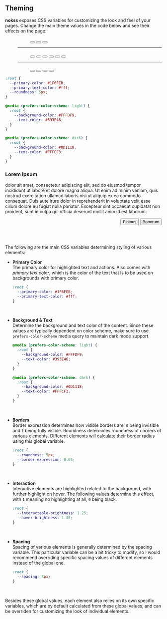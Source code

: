<section id="theming">

# Theming

**nokss** exposes CSS variables for customizing the look and feel of your pages. 
Change the main theme values in the code below and see their effects on the page:

<menu role="toolbar">
  <menu role="radiogroup" data-key="--roundness">
    <button value="1px" aria-label="sharp corners">
      <span class="corner-mark sharp"></span>
    </button>
    <button value="5px" aria-label="round corners">
      <span class="corner-mark round"></span>
    </button>
    <button value="16px" aria-label="circular corners">
      <span class="corner-mark circle"></span>
    </button>
  </menu>
  <hr/>
  <menu role="radiogroup" data-key="--primary-color;--primary-text-color;light:--primary-color;light:--primary-text-color;dark:--primary-color;dark:--primary-text-color">
    <button value="var(--text-color);var(--background-color)" aria-label="monochrome">
      <span class="color-mark" style="background: var(--text-color)"></span>
    </button>
    <button value="#1F6FEB;#fff" aria-label="github blue"><span class="color-mark" style="background: #1F6FEB"></span></button>
    <button value="#1DB954;#000" aria-label="spotify green"><span class="color-mark" style="background: #1DB954"></span></button>
    <button value="#FF9900;#000" aria-label="amazon orange"><span class="color-mark" style="background: #FF9900"></span></button>
    <button value="#FF5A5F;#fff" aria-label="airbnb red"><span class="color-mark" style="background: #FF5A5F"></span></button>
    <button value=";;#833AB4;#fff;#E1306C;#fff" aria-label="lyft pink">
      <span class="color-mark light" style="background: #833AB4"></span>
      <span class="color-mark dark" style="background: #E1306C"></span>
    </button>
  </menu>
  <hr/>
  <menu role="radiogroup" data-key="light:--background-color;light:--text-color;dark:--background-color;dark:--text-color;light:--interactable-brightness;light:--border-expression;dark:--interactable-brightness;dark:--border-expression">
    <button value="#FFFDF9;#393E46;#0D1118;#FFFCF3" aria-label="midnight">
      <span class="color-mark light bg" style="background: #FFFDF9"></span>
      <span class="color-mark dark bg" style="background: #0D1118"></span>
    </button>
    <button value="#F3EFE0;#222222;#222222;#F3EFE0;;;1.25;.05" aria-label="printish">
      <span class="color-mark light bg" style="background: #F3EFE0"></span>
      <span class="color-mark dark bg" style="background: #222222"></span>
    </button>
    <button value="#f5f5f5;#000;#111;#fff;0.97;0;1.35;0" aria-label="classic">
      <span class="color-mark light bg" style="background: #f5f5f5"></span>
      <span class="color-mark dark bg" style="background: #111"></span>
    </button>
    <button value="#000;var(--primary-color, white);#000;var(--primary-color, white);1;1;1;1" aria-label="terminal">
      <span class="color-mark light bg" style="background: #000"></span>
      <span class="color-mark dark bg" style="background: #000"></span>
    </button>
  </menu>
</menu>

<div class="theme-preview">

```css
:root {
  --primary-color: #1F6FEB;
  --primary-text-color: #fff;
  --roundness: 5px;
}

@media (prefers-color-scheme: light) {
  :root {
    --background-color: #FFFDF9;
    --text-color: #393E46;
  }
}

@media (prefers-color-scheme: dark) {
  :root {
    --background-color: #0D1118;
    --text-color: #FFFCF3;
  }
}
```

<div role="presentation">
  <h3>Lorem ipsum</h3>

  dolor sit amet, consectetur adipiscing elit, sed do eiusmod tempor incididunt ut labore et dolore magna aliqua. Ut enim ad minim veniam, quis nostrud exercitation ullamco laboris nisi ut aliquip ex ea commodo consequat. Duis aute irure dolor in reprehenderit in voluptate velit esse cillum dolore eu fugiat nulla pariatur. Excepteur sint occaecat cupidatat non proident, sunt in culpa qui officia deserunt mollit anim id est laborum.

  <menu role="group" align="right">
    <button>Finibus</button>
    <button>Bonorum</button>
  </menu>
</div>

</div>

<style id="target">
</style>

<link rel="stylesheet" href="assets/theme.css" />
<script type="module" defer src="assets/theme.js"></script>

<br><br>

The following are the main CSS variables determining styling of various elements:

- **Primary Color** \
  The primary color for highlighted text and actions. Also comes with _primary text color_,
  which is the color of the text that is to be used on backgrounds with primary color.
  ```css
  :root {
    --primary-color: #1F6FEB;
    --primary-text-color: #fff;
  }
  ```
  <br>

- **Background & Text** \
  Determine the background and text color of the content. Since these values are typically
  dependent on color scheme, make sure to use `prefers-color-scheme` media query to maintain dark mode support.
  ```css
  @media (prefers-color-scheme: light) {
    :root {
      --background-color: #FFFDF9;
      --text-color: #393E46;
    }
  }

  @media (prefers-color-scheme: dark) {
    :root {
      --background-color: #0D1118;
      --text-color: #FFFCF3;
    }
  }
  ```
  <br>

- **Borders** \
  Border expression determines how visible borders are, `0` being invisible and `1` being fully visible.
  Roundness determines roundness of corners of various elements. Different elements will calculate their border radius
  using this global variable.
  ```css
  :root {
    --roundness: 5px;
    --border-expression: 0.05;
  }
  ```
  <br>

- **Interaction** \
  Interactive elements are highlighted related to the background, with further highlight on hover. The following values determine this effect, with `1` meaning no highlighting at all, `0` being black.
  ```css
  :root {
    --interactable-brightness: 1.25;
    --hover-brightness: 1.35;
  }
  ```
  <br>
- **Spacing** \
  Spacing of various elements is generally determined by the spacing variable. This particular variable can be a bit tricky to modify, so I would recommend overriding specific spacing values of different elements instead of the global one.
  ```css
  :root {
    --spacing: 8px;
  }
  ```
  <br>

Besides these global values, each element also relies on its own specific variables, which are by default calculated from these global values, and can be overriden for customizing the look of individual elements.

</section>